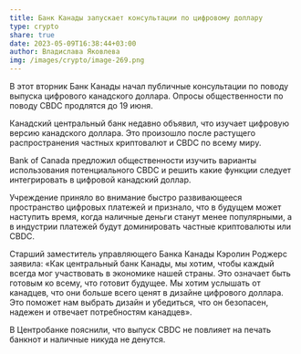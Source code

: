 ```yaml
---
title: Банк Канады запускает консультации по цифровому доллару
type: crypto
share: true
date: 2023-05-09T16:38:44+03:00
author: Владислава Яковлева
img: /images/crypto/image-269.png
---
```

В этот вторник Банк Канады начал публичные консультации по поводу выпуска цифрового канадского доллара. Опросы общественности по поводу CBDC продлятся до 19 июня.

Канадский центральный банк недавно объявил, что изучает цифровую версию канадского доллара. Это произошло после растущего распространения частных криптовалют и CBDC по всему миру.

Bank of Canada предложил общественности изучить варианты использования потенциального CBDC и решить какие функции следует интегрировать в цифровой канадский доллар.

Учреждение приняло во внимание быстро развивающееся пространство цифровых платежей и признало, что в будущем может наступить время, когда наличные деньги станут менее популярными, а в индустрии платежей будут доминировать частные криптовалюты или CBDC.

Старший заместитель управляющего Банка Канады Кэролин Роджерс заявила: «Как центральный банк Канады, мы хотим, чтобы каждый всегда мог участвовать в экономике нашей страны. Это означает быть готовым ко всему, что готовит будущее. Мы хотим услышать от канадцев, что они больше всего ценят в дизайне цифрового доллара. Это поможет нам выбрать дизайн и убедиться, что он безопасен, надежен и отвечает потребностям канадцев».

В Центробанке пояснили, что выпуск CBDC не повлияет на печать банкнот и наличные никуда не денутся.